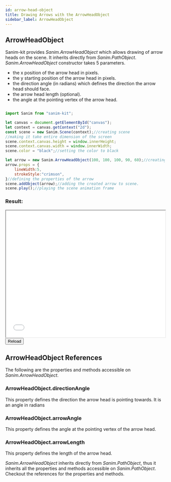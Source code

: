 ```yaml
---
id: arrow-head-object
title: Drawing Arrows with the ArrowHeadObject
sidebar_label: ArrowHeadObject
---
```


## ArrowHeadObject
Sanim-kit provides *Sanim.ArrowHeadObject* which allows drawing of arrow heads on the scene.
It inherits directly from *Sanim.PathObject*.
*Sanim.ArrowHeadObject* constructor takes 5 parameters.
  - the x position of the arrow head in pixels.
  - the y starting position of the arrow head in pixels.
  - the direction angle (in radians) which defines the direction the arrow head should face.
  - the arrow head length (optional).
  - the angle at the pointing vertex of the arrow head.

```js

import Sanim from "sanim-kit";

let canvas = document.getElementById("canvas");
let context = canvas.getContext("2d");
const scene = new Sanim.Scene(context);//creating scene
//making it take entire dimension of the screen
scene.context.canvas.height = window.innerHeight;
scene.context.canvas.width = window.innerWidth;
scene.color = "black";//setting the color to black

let arrow = new Sanim.ArrowHeadObject(100, 100, 100, 90, 60);//creating the arrow
arrow.props = {
    lineWidth:5,
    strokeStyle:"crimson",
}//defining the properties of the arrow
scene.addObject(arrow);//adding the created arrow to scene.
scene.play();//playing the scene animation frame
```

### Result:
<iframe src="/demo/arrow-head-object/index.html" id="demo-frame-1" style="width:100%; height: 400px; background-color: black;"></iframe><br/>
<button onclick="document.getElementById('demo-frame-1').contentDocument.location.reload(true);">Reload</button>

## ArrowHeadObject References
The following are the properties and methods accessible on *Sanim.ArrowHeadObject*.

### ArrowHeadObject.directionAngle
This property defines the direction the arrow head is pointing towards. It is an angle in radians

### ArrowHeadObject.arrowAngle
This property defines the angle at the pointing vertex of the arrow head.

### ArrowHeadObject.arrowLength
This property defines the length of the arrow head.


*Sanim.ArrowHeadObject* inherits directly from *Sanim.PathObject*, thus it inherits all the properties and methods accessible on *Sanim.PathObject*.
Checkout the references for the properties and methods.